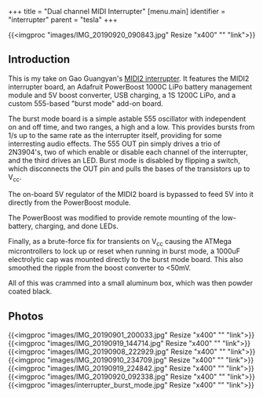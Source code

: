 +++
title = "Dual channel MIDI Interrupter"
[menu.main]
identifier = "interrupter"
parent = "tesla"
+++

{{<imgproc "images/IMG_20190920_090843.jpg" Resize "x400" "" "link">}}

## Introduction

This is my take on Gao Guangyan's [MIDI2 interrupter](http://www.loneoceans.com/labs/sales/midi2/). It features the MIDI2 interrupter board, an Adafruit PowerBoost 1000C LiPo battery management module and 5V boost converter, USB charging, a 1S 1200C LiPo, and a custom 555-based "burst mode" add-on board.

The burst mode board is a simple astable 555 oscillator with independent on and off time, and two ranges, a high and a low. This provides bursts from 1/s up to the same rate as the interrupter itself, providing for some interresting audio effects. The 555 OUT pin simply drives a trio of 2N3904's, two of which enable or disable each channel of the interrupter, and the third drives an LED. Burst mode is disabled by flipping a switch, which disconnects the OUT pin and pulls the bases of the transistors up to V<sub>cc</sub>.

The on-board 5V regulator of the MIDI2 board is bypassed to feed 5V into it directly from the PowerBoost module.

The PowerBoost was modified to provide remote mounting of the low-battery, charging, and done LEDs.

Finally, as a brute-force fix for transients on V<sub>cc</sub> causing the ATMega microntrollers to lock up or reset when running in burst mode, a 1000uF electrolytic cap was mounted directly to the burst mode board. This also smoothed the ripple from the boost converter to <50mV.

All of this was crammed into a small aluminum box, which was then powder coated black.

## Photos

{{<imgproc "images/IMG_20190901_200033.jpg" Resize "x400" "" "link">}}
{{<imgproc "images/IMG_20190919_144714.jpg" Resize "x400" "" "link">}}
{{<imgproc "images/IMG_20190908_222929.jpg" Resize "x400" "" "link">}}
{{<imgproc "images/IMG_20190910_234709.jpg" Resize "x400" "" "link">}}
{{<imgproc "images/IMG_20190919_224842.jpg" Resize "x400" "" "link">}}
{{<imgproc "images/IMG_20190920_092338.jpg" Resize "x400" "" "link">}}
{{<imgproc "images/interrupter_burst_mode.jpg" Resize "x400" "" "link">}}



